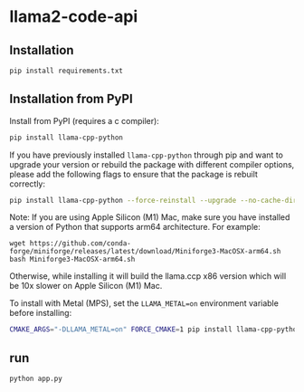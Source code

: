 # llama2-code-api

## Installation

```bash
pip install requirements.txt
```

## Installation from PyPI

Install from PyPI (requires a c compiler):

```bash
pip install llama-cpp-python
```

If you have previously installed `llama-cpp-python` through pip and want to upgrade your version or rebuild the package with different compiler options, please add the following flags to ensure that the package is rebuilt correctly:

```bash
pip install llama-cpp-python --force-reinstall --upgrade --no-cache-dir
```

Note: If you are using Apple Silicon (M1) Mac, make sure you have installed a version of Python that supports arm64 architecture. For example:

```
wget https://github.com/conda-forge/miniforge/releases/latest/download/Miniforge3-MacOSX-arm64.sh
bash Miniforge3-MacOSX-arm64.sh
```

Otherwise, while installing it will build the llama.ccp x86 version which will be 10x slower on Apple Silicon (M1) Mac.

To install with Metal (MPS), set the `LLAMA_METAL=on` environment variable before installing:

```bash
CMAKE_ARGS="-DLLAMA_METAL=on" FORCE_CMAKE=1 pip install llama-cpp-python
```

## run

```bash
python app.py
```
